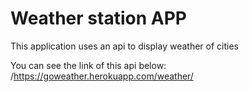 
# Weather station APP

This application uses an api to display weather of cities

You can see the link of this api below:
/https://goweather.herokuapp.com/weather/